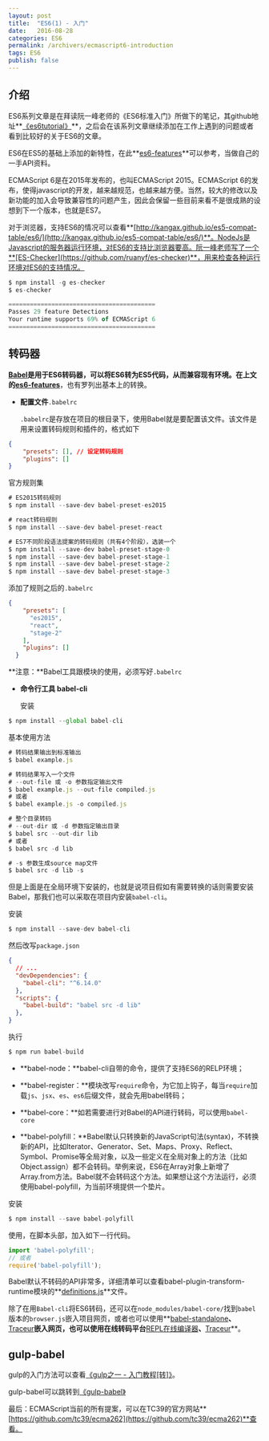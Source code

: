 ```yaml
---
layout: post
title:  "ES6(1) - 入门"
date:   2016-08-28
categories: ES6
permalink: /archivers/ecmascript6-introduction
tags: ES6
publish: false
---
```


## 介绍 ##
ES6系列文章是在拜读阮一峰老师的《ES6标准入门》所做下的笔记，其github地址**[《es6tutorial》](https://github.com/ruanyf/es6tutorial)**，之后会在该系列文章继续添加在工作上遇到的问题或者看到比较好的关于ES6的文章。

ES6在ES5的基础上添加的新特性，在此**[es6-features](http://es6-features.org/)**可以参考，当做自己的一手API资料。

ECMAScript 6是在2015年发布的，也叫ECMAScript 2015。ECMAScript 6的发布，使得javascript的开发，越来越规范，也越来越方便。当然，较大的修改以及新功能的加入会导致兼容性的问题产生，因此会保留一些目前来看不是很成熟的设想到下一个版本，也就是ES7。

对于浏览器，支持ES6的情况可以查看**[http://kangax.github.io/es5-compat-table/es6/](http://kangax.github.io/es5-compat-table/es6/)**。NodeJs是Javascript的服务器运行环境，对ES6的支持比浏览器要高。阮一峰老师写了一个**[ES-Checker](https://github.com/ruanyf/es-checker)**，用来检查各种运行环境对ES6的支持情况。

```javascript
$ npm install -g es-checker
$ es-checker

=========================================
Passes 29 feature Detections
Your runtime supports 69% of ECMAScript 6
=========================================
```

## 转码器 ##

**[Babel](https://babeljs.io/)**是用于ES6转码器，可以将ES6转为ES5代码，从而兼容现有环境。在上文的**[es6-features](http://es6-features.org/)**，也有罗列出基本上的转换。

- **配置文件**```.babelrc```
	
	```.babelrc```是存放在项目的根目录下，使用Babel就是要配置该文件。该文件是用来设置转码规则和插件的，格式如下

```json
{
	"presets": [], // 设定转码规则
	"plugins": []
}
```

官方规则集

```javascript
# ES2015转码规则
$ npm install --save-dev babel-preset-es2015

# react转码规则
$ npm install --save-dev babel-preset-react

# ES7不同阶段语法提案的转码规则（共有4个阶段），选装一个
$ npm install --save-dev babel-preset-stage-0
$ npm install --save-dev babel-preset-stage-1
$ npm install --save-dev babel-preset-stage-2
$ npm install --save-dev babel-preset-stage-3
```

添加了规则之后的```.babelrc```

```json
{
    "presets": [
      "es2015",
      "react",
      "stage-2"
    ],
    "plugins": []
  }
```

**注意：**Babel工具跟模块的使用，必须写好```.babelrc```

- **命令行工具 babel-cli**

	安装

```javascript
$ npm install --global babel-cli
```

  基本使用方法

```javascript
# 转码结果输出到标准输出
$ babel example.js

# 转码结果写入一个文件
# --out-file 或 -o 参数指定输出文件
$ babel example.js --out-file compiled.js
# 或者
$ babel example.js -o compiled.js

# 整个目录转码
# --out-dir 或 -d 参数指定输出目录
$ babel src --out-dir lib
# 或者
$ babel src -d lib

# -s 参数生成source map文件
$ babel src -d lib -s
```

但是上面是在全局环境下安装的，也就是说项目假如有需要转换的话则需要安装Babel，那我们也可以采取在项目内安装```babel-cli```。

安装

```javascript
$ npm install --save-dev babel-cli
```

然后改写```package.json```

```json
{
  // ...
  "devDependencies": {
    "babel-cli": "^6.14.0"
  },
  "scripts": {
    "babel-build": "babel src -d lib"
  },
}
```

执行

```javascript
$ npm run babel-build
```

- **babel-node：**babel-cli自带的命令，提供了支持ES6的RELP环境；

- **babel-register：**模块改写```require```命令，为它加上钩子，每当```require```加载```js```、```jsx```、```es```、```es6```后缀文件，就会先用babel转码；

- **babel-core：**如若需要进行对Babel的API进行转码，可以使用```babel-core```

- **babel-polyfill：**Babel默认只转换新的JavaScript句法(syntax)，不转换新的API，比如Iterator、Generator、Set、Maps、Proxy、Reflect、Symbol、Promise等全局对象，以及一些定义在全局对象上的方法（比如Object.assign）都不会转码。举例来说，ES6在Array对象上新增了Array.from方法。Babel就不会转码这个方法。如果想让这个方法运行，必须使用babel-polyfill，为当前环境提供一个垫片。

安装

```javascript
$ npm install --save babel-polyfill
```

使用，在脚本头部，加入如下一行代码。

```javascript
import 'babel-polyfill';
// 或者
require('babel-polyfill');
```

Babel默认不转码的API非常多，详细清单可以查看babel-plugin-transform-runtime模块的**[definitions.js](https://github.com/babel/babel/blob/master/packages/babel-plugin-transform-runtime/src/definitions.js)**文件。

除了在用```Babel-cli```将ES6转码，还可以在```node_modules/babel-core/```找到```babel```版本的```browser.js```嵌入项目网页，或者也可以使用**[babel-standalone](https://github.com/Daniel15/babel-standalone)**、**[Traceur](https://github.com/google/traceur-compiler)**嵌入网页，也可以使用在线转码平台**[REPL在线编译器](https://babeljs.io/repl/)**、**[Traceur](http://google.github.io/traceur-compiler/demo/repl.html#)**。

## gulp-babel ##

gulp的入门方法可以查看[《gulp之一 - 入门教程[转]》]({{site.baseurl}}/archivers/gulp-introduction)。

gulp-babel可以跳转到[《gulp-babel》]({{site.baseurl}}/archivers/npm-and-gulp-collection_1#gulp-babel)

最后：ECMAScript当前的所有提案，可以在TC39的官方网站**[https://github.com/tc39/ecma262](https://github.com/tc39/ecma262)**查看。